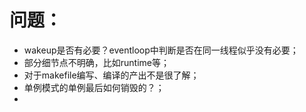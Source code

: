# 问题：

* wakeup是否有必要？eventloop中判断是否在同一线程似乎没有必要；
* 部分细节点不明确，比如runtime等；
* 对于makefile编写、编译的产出不是很了解；
* 单例模式的单例最后如何销毁的？；
*
